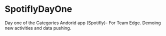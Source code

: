 # SpotiflyDayOne
Day one of the Categories Andorid app (Spotifly)- For Team Edge. Demoing new activities and data pushing.

